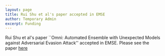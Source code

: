 ```yaml
---
layout: page
title: Rui Shu et al's paper accepted in EMSE 
author: Temporary Admin
excerpt: Funding
---
```



Rui Shu et al's paper ``Omni: Automated Ensemble with Unexpected Models against Adversarial Evasion Attack'' accepted in EMSE. Please see the paper <a href="https://arxiv.org/abs/2011.12720">here</a>

